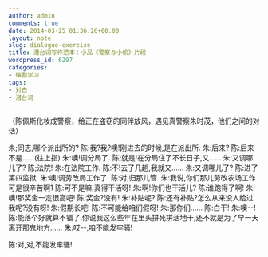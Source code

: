 ```yaml
---
author: admin
comments: true
date: 2014-03-25 01:36:26+00:00
layout: note
slug: dialogue-exercise
title: 潜台词写作范本：小品《警察与小偷》片段
wordpress_id: 6297
categories:
- 编剧学习
tags:
- 对白
- 潜台词
---
```


（陈佩斯化妆成警察，给正在盗窃的同伴放风，遇见真警察朱时茂，他们之间的对话）

朱;同志,哪个派出所的? 
陈:我?我?噢!刚进去的时候,是在派出所. 
朱:后来? 
陈:后来不是......(往上指) 
朱:噢!调分局了. 
陈;就是!在分局住了不长日子,又...... 
朱:又调哪儿了? 
陈;法院! 
朱:在法院工作. 
陈:不!去了几趟,我就又...... 
朱:又调哪儿了? 
陈:进了第四监狱. 
朱:噢!调劳改局工作了. 
陈:对,归那儿管. 
朱:我说,你们那儿劳改农场工作可是很辛苦啊1 
陈:可不是嘛,真得干活呀! 
朱:啊!你们也干活儿? 
陈:谁跑得了啊! 
朱:噢!那奖金一定很高吧! 
陈:奖金?没有! 
朱:补贴呢? 
陈:还有补贴?怎么从来没人给过我呢?没有呀! 
朱:假期长吧! 
陈:不可能给咱们假呀! 
朱:那你们...... 
陈:白干! 
朱:噢--! 
陈:能落个好就算不错了.你说我这么些年在里头拼死拼活地干,还不就是为了早一天离开那鬼地方...... 
朱:哎--,咱不能发牢骚! 

陈:对,对,不能发牢骚!

